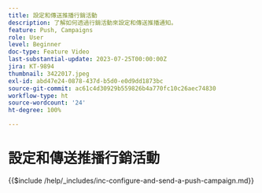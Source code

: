 ```yaml
---
title: 設定和傳送推播行銷活動
description: 了解如何透過行銷活動來設定和傳送推播通知。
feature: Push, Campaigns
role: User
level: Beginner
doc-type: Feature Video
last-substantial-update: 2023-07-25T00:00:00Z
jira: KT-9894
thumbnail: 3422017.jpeg
exl-id: abd47e24-0878-437d-b5d0-e0d9dd1873bc
source-git-commit: ac61c4d30929b559826b4a770fc10c26aec74830
workflow-type: ht
source-wordcount: '24'
ht-degree: 100%

---
```


# 設定和傳送推播行銷活動

{{$include /help/_includes/inc-configure-and-send-a-push-campaign.md}}
